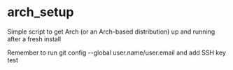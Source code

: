 # arch_setup
Simple script to get Arch (or an Arch-based distribution) up and running after a fresh install

Remember to run git config --global user.name/user.email and add SSH key
test
